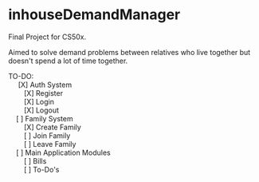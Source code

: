 # inhouseDemandManager


Final Project for CS50x.

Aimed to solve demand problems between relatives who live together but doesn't spend a lot of time together.

TO-DO:<br>
&nbsp;&nbsp;&nbsp;&nbsp;    [X] Auth System <br>
    &nbsp;&nbsp;&nbsp;&nbsp;&nbsp;&nbsp;&nbsp;&nbsp;[X] Register <br>
    &nbsp;&nbsp;&nbsp;&nbsp;&nbsp;&nbsp;&nbsp;&nbsp;[X] Login <br>
    &nbsp;&nbsp;&nbsp;&nbsp;&nbsp;&nbsp;&nbsp;&nbsp;[X] Logout <br>
&nbsp;&nbsp;&nbsp;&nbsp;[ ] Family System <br>
&nbsp;&nbsp;&nbsp;&nbsp;&nbsp;&nbsp;&nbsp;&nbsp;[X] Create Family<br>
&nbsp;&nbsp;&nbsp;&nbsp;&nbsp;&nbsp;&nbsp;&nbsp;[ ] Join Family <br>
&nbsp;&nbsp;&nbsp;&nbsp;&nbsp;&nbsp;&nbsp;&nbsp;[ ] Leave Family<br>
&nbsp;&nbsp;&nbsp;&nbsp;[ ] Main Application Modules<br>
&nbsp;&nbsp;&nbsp;&nbsp;&nbsp;&nbsp;&nbsp;&nbsp;[ ] Bills<br>
&nbsp;&nbsp;&nbsp;&nbsp;&nbsp;&nbsp;&nbsp;&nbsp;[ ] To-Do's<br>
